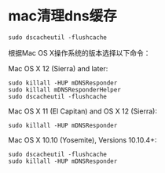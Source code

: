 # mac清理dns缓存

```shell
sudo dscacheutil -flushcache
```


根据Mac OS X操作系统的版本选择以下命令：

Mac OS X 12 (Sierra) and later:
```shell
sudo killall -HUP mDNSResponder
sudo killall mDNSResponderHelper
sudo dscacheutil -flushcache
```

Mac OS X 11 (El Capitan) and OS X 12 (Sierra):
```shell
sudo killall -HUP mDNSResponder
```

Mac OS X 10.10 (Yosemite), Versions 10.10.4+:
```shell
sudo dscacheutil -flushcache
sudo killall -HUP mDNSResponder
```